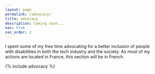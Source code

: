 ```yaml
---
layout: page
permalink: /advocacy/
title: advocacy
description: Coming soon...
nav: true
nav_order: 2
---
```


I spent some of my free time advocating for a better inclusion of people with disabilities in both the tech industry and the society. As most of my actions are located in France, this section will be in French.

{% include advocacy %}
